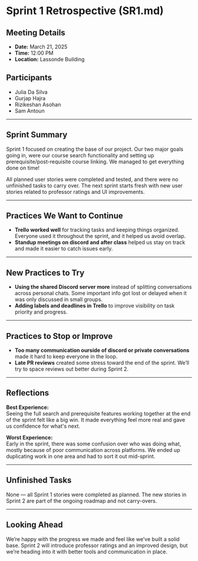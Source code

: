 # Sprint 1 Retrospective (SR1.md)

## Meeting Details
- **Date:** March 21, 2025  
- **Time:** 12:00 PM  
- **Location:** Lassonde Building

## Participants
- Julia Da Silva  
- Gurjap Hajra  
- Rizikeshan Asohan  
- Sam Antoun  
---

## Sprint Summary
Sprint 1 focused on creating the base of our project. Our two major goals going in, were our course search functionality and setting up prerequisite/post-requisite course linking. We managed to get everything done on time!

All planned user stories were completed and tested, and there were no unfinished tasks to carry over. The next sprint starts fresh with new user stories related to professor ratings and UI improvements.

---

## Practices We Want to Continue
- **Trello worked well** for tracking tasks and keeping things organized. Everyone used it throughout the sprint, and it helped us avoid overlap.
- **Standup meetings on discord and after class** helped us stay on track and made it easier to catch issues early.

---

## New Practices to Try
- **Using the shared Discord server more** instead of splitting conversations across personal chats. Some important info got lost or delayed when it was only discussed in small groups.
- **Adding labels and deadlines in Trello** to improve visibility on task priority and progress.

---

## Practices to Stop or Improve
- **Too many communication ourside of discord or private conversations** made it hard to keep everyone in the loop.
- **Late PR reviews** created some stress toward the end of the sprint. We’ll try to space reviews out better during Sprint 2.

---

## Reflections

**Best Experience:**  
Seeing the full search and prerequisite features working together at the end of the sprint felt like a big win. It made everything feel more real and gave us confidence for what's next.

**Worst Experience:**  
Early in the sprint, there was some confusion over who was doing what, mostly because of poor communication across platforms. We ended up duplicating work in one area and had to sort it out mid-sprint.

---

## Unfinished Tasks
None — all Sprint 1 stories were completed as planned. The new stories in Sprint 2 are part of the ongoing roadmap and not carry-overs.

---

## Looking Ahead
We’re happy with the progress we made and feel like we’ve built a solid base. Sprint 2 will introduce professor ratings and an improved design, but we’re heading into it with better tools and communication in place.
